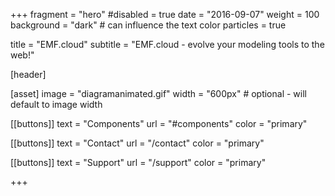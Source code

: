 +++
fragment = "hero"
#disabled = true
date = "2016-09-07"
weight = 100
background = "dark" # can influence the text color
particles = true

title = "EMF.cloud"
subtitle = "EMF.cloud - evolve your modeling tools to the web!"

[header]


[asset]
  image = "diagramanimated.gif"
  width = "600px" # optional - will default to image width

[[buttons]]
  text = "Components"
  url = "#components"
  color = "primary"

[[buttons]]
  text = "Contact"
  url = "/contact"
  color = "primary"

[[buttons]]
  text = "Support"
  url = "/support"
  color = "primary"

+++

